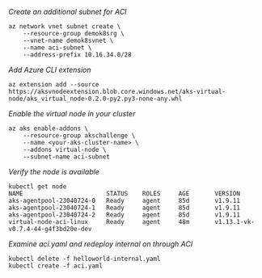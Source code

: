 *Create an additional subnet for ACI*

    az network vnet subnet create \
        --resource-group demok8srg \
        --vnet-name demok8svnet \
        --name aci-subnet \
        --address-prefix 10.16.34.0/28

*Add Azure CLI extension*

    az extension add --source https://aksvnodeextension.blob.core.windows.net/aks-virtual-node/aks_virtual_node-0.2.0-py2.py3-none-any.whl

*Enable the virtual node in your cluster*

    az aks enable-addons \
        --resource-group akschallenge \
        --name <your-aks-cluster-name> \
        --addons virtual-node \
        --subnet-name aci-subnet

*Verify the node is available*

    kubectl get node
    NAME                       STATUS    ROLES     AGE       VERSION
    aks-agentpool-23040724-0   Ready     agent     85d       v1.9.11
    aks-agentpool-23040724-1   Ready     agent     85d       v1.9.11
    aks-agentpool-23040724-2   Ready     agent     85d       v1.9.11
    virtual-node-aci-linux     Ready     agent     48m       v1.13.1-vk-v0.7.4-44-g4f3bd20e-dev

*Examine aci.yaml and redeploy internal on through ACI*

    kubectl delete -f helloworld-internal.yaml
    kubectl create -f aci.yaml